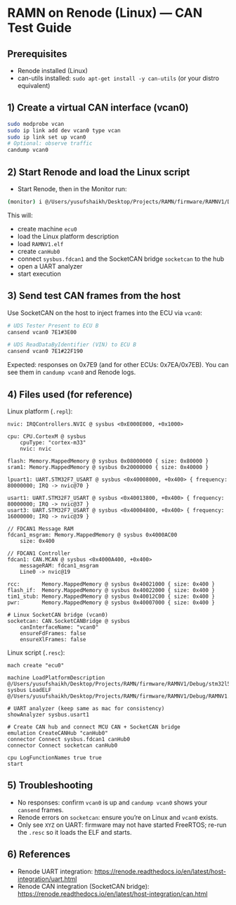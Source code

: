 # RAMN on Renode (Linux) — CAN Test Guide

## Prerequisites
- Renode installed (Linux)
- can-utils installed: `sudo apt-get install -y can-utils` (or your distro equivalent)

## 1) Create a virtual CAN interface (vcan0)
```bash
sudo modprobe vcan
sudo ip link add dev vcan0 type vcan
sudo ip link set up vcan0
# Optional: observe traffic
candump vcan0
```

## 2) Start Renode and load the Linux script
- Start Renode, then in the Monitor run:
```bash
(monitor) i @/Users/yusufshaikh/Desktop/Projects/RAMN/firmware/RAMNV1/Debug/ramn_linux.resc
```
This will:
- create machine `ecu0`
- load the Linux platform description
- load `RAMNV1.elf`
- create `canHub0`
- connect `sysbus.fdcan1` and the SocketCAN bridge `socketcan` to the hub
- open a UART analyzer
- start execution

## 3) Send test CAN frames from the host
Use SocketCAN on the host to inject frames into the ECU via `vcan0`:
```bash
# UDS Tester Present to ECU B
cansend vcan0 7E1#3E00

# UDS ReadDataByIdentifier (VIN) to ECU B
cansend vcan0 7E1#22F190
```
Expected: responses on 0x7E9 (and for other ECUs: 0x7EA/0x7EB). You can see them in `candump vcan0` and Renode logs.

## 4) Files used (for reference)
Linux platform (`.repl`):
```1:34:/Users/yusufshaikh/Desktop/Projects/RAMN/firmware/RAMNV1/Debug/stm32l552_ramn_linux.repl
nvic: IRQControllers.NVIC @ sysbus <0xE000E000, +0x1000>

cpu: CPU.CortexM @ sysbus
    cpuType: "cortex-m33"
    nvic: nvic

flash: Memory.MappedMemory @ sysbus 0x08000000 { size: 0x80000 }
sram1: Memory.MappedMemory @ sysbus 0x20000000 { size: 0x40000 }

lpuart1: UART.STM32F7_USART @ sysbus <0x40008000, +0x400> { frequency: 80000000; IRQ -> nvic@70 }

usart1: UART.STM32F7_USART @ sysbus <0x40013800, +0x400> { frequency: 80000000; IRQ -> nvic@37 }
usart3: UART.STM32F7_USART @ sysbus <0x40004800, +0x400> { frequency: 16000000; IRQ -> nvic@39 }

// FDCAN1 Message RAM
fdcan1_msgram: Memory.MappedMemory @ sysbus 0x4000AC00
    size: 0x400

// FDCAN1 Controller
fdcan1: CAN.MCAN @ sysbus <0x4000A400, +0x400>
    messageRAM: fdcan1_msgram
    Line0 -> nvic@19

rcc:       Memory.MappedMemory @ sysbus 0x40021000 { size: 0x400 }
flash_if:  Memory.MappedMemory @ sysbus 0x40022000 { size: 0x400 }
tim1_stub: Memory.MappedMemory @ sysbus 0x40012C00 { size: 0x400 }
pwr:       Memory.MappedMemory @ sysbus 0x40007000 { size: 0x400 }

# Linux SocketCAN bridge (vcan0)
socketcan: CAN.SocketCANBridge @ sysbus
    canInterfaceName: "vcan0"
    ensureFdFrames: false
    ensureXlFrames: false
```

Linux script (`.resc`):
```1:16:/Users/yusufshaikh/Desktop/Projects/RAMN/firmware/RAMNV1/Debug/ramn_linux.resc
mach create "ecu0"

machine LoadPlatformDescription @/Users/yusufshaikh/Desktop/Projects/RAMN/firmware/RAMNV1/Debug/stm32l552_ramn_linux.repl
sysbus LoadELF @/Users/yusufshaikh/Desktop/Projects/RAMN/firmware/RAMNV1/Debug/RAMNV1.elf

# UART analyzer (keep same as mac for consistency)
showAnalyzer sysbus.usart1

# Create CAN hub and connect MCU CAN + SocketCAN bridge
emulation CreateCANHub "canHub0"
connector Connect sysbus.fdcan1 canHub0
connector Connect socketcan canHub0

cpu LogFunctionNames true true
start
```

## 5) Troubleshooting
- No responses: confirm `vcan0` is up and `candump vcan0` shows your `cansend` frames.
- Renode errors on `socketcan`: ensure you’re on Linux and `vcan0` exists.
- Only see `XYZ` on UART: firmware may not have started FreeRTOS; re-run the `.resc` so it loads the ELF and starts.

## 6) References
- Renode UART integration: https://renode.readthedocs.io/en/latest/host-integration/uart.html
- Renode CAN integration (SocketCAN bridge): https://renode.readthedocs.io/en/latest/host-integration/can.html
